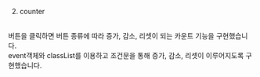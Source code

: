 02. counter
<br/>
버튼을 클릭하면 버튼 종류에 따라 증가, 감소, 리셋이 되는 카운트 기능을 구현했습니다.
<br/>
event객체와 classList를 이용하고 조건문을 통해 증가, 감소, 리셋이 이루어지도록 구현했습니다.